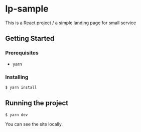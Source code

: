 # lp-sample
This is a React project / a simple landing page for small service

## Getting Started

### Prerequisites

- yarn

### Installing

```bash
$ yarn install
```

## Running the project

```bash 
$ yarn dev
```

You can see the site locally. []()  
